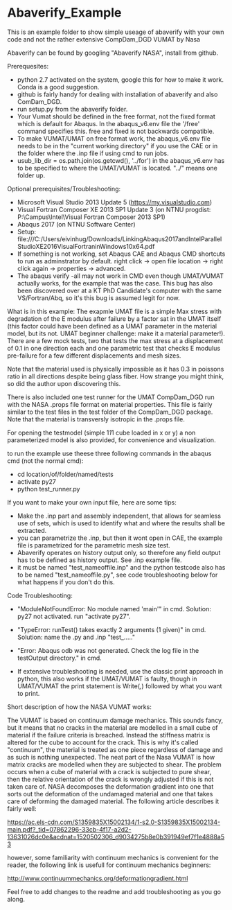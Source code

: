 # Abaverify_Example

This is an example folder to show simple useage of abaverify with your own code and not the rather extensive CompDam_DGD VUMAT by Nasa

Abaverify can be found by googling "Abaverify NASA", install from github.

Prerequesites:
- python 2.7 activated on the system, google this for how to make it work. Conda is a good suggestion.
- github is fairly handy for dealing with installation of abaverify and also ComDam_DGD.
- run setup.py from the abaverify folder.
- Your Vumat should be defined in the free format, not the fixed format which is default for Abaqus. In the abaqus_v6.env file the '/free' command specifies this. free and fixed is not backwards compatible.
- To make VUMAT/UMAT on free format work, the abaqus_v6.env file needs to be in the "current working directory" if you use the CAE or in the folder where the .inp file if using cmd to run jobs.
- usub_lib_dir = os.path.join(os.getcwd(), '../for') in the abaqus_v6.env has to be specified to where the UMAT/VUMAT is located. "../" means one folder up.

Optional prerequisites/Troubleshooting:
- Microsoft Visual Studio 2013 Update 5 (https://my.visualstudio.com) 
- Visual Fortran Composer XE 2013 SP1 Update 3 (on NTNU progdist: P:\Campus\Intel\Visual Fortran Composer 2013 SP1)
- Abaqus 2017 (on NTNU Software Center)
- Setup: file:///C:/Users/eivinhug/Downloads/LinkingAbaqus2017andIntelParallelStudioXE2016VisualFortraninWindows10x64.pdf
- If something is not working, set Abaqus CAE and Abaqus CMD shortcuts to run as adminstrator by default. right click -> open file location -> right click again -> properties -> advanced.
- The abaqus verify -all may not work in CMD even though UMAT/VUMAT actually works, for the example that was the case. This bug has also been discovered over at a KT PhD Candidate's computer with the same VS/Fortran/Abq, so it's this bug is assumed legit for now.

What is in this example:
The exapmle UMAT file is a simple Max stress with degradation of the E modulus after failure by a factor sat in the UMAT itself (this factor could have been defined as a UMAT parameter in the material model, but its not. UMAT beginner challenge: make it a material parameter!).
There are a few mock tests, two that tests the max stress at a displacement of 0.1 in one direction each and one parametric test that checks E modulus pre-failure for a few different displacements and mesh sizes.

Note that the material used is physically impossible as it has 0.3 in poissons ratio in all directions despite being glass fiber. How strange you might think, so did the author upon discovering this.

There is also included one test runner for the UMAT CompDam_DGD run with the NASA .props file format on material properties. This file is fairly similar to the test files in the test folder of the CompDam_DGD package. Note that the material is transversly isotropic in the .props file.

For opening the testmodel (simple 1*1*1 cube loaded in x or y) a non parameterized model is also provided, for convenience and visualization.
 
to run the example use theese three following commands in the abaqus cmd (not the normal cmd):

- cd location/of/folder/named/tests
- activate py27
- python test_runner.py

If you want to make your own input file, here are some tips:

- Make the .inp part and assembly independent, that allows for seamless use of sets, which is used to identify what and where the results shall be extracted.
- you can parametrize the .inp, but then it wont open in CAE, the example file is parametrized for the parametric mesh size test.
- Abaverify operates on history output only, so therefore any field output has to be defined as history output. See .inp example file.
- it must be named "test_nameoffile.inp" and the python testcode also has to be named "test_nameoffile.py", see code troubleshooting below for what happens if you don't do this.

Code Troubleshooting:
- "ModuleNotFoundError: No module named 'main'" in cmd. Solution: py27 not activated. run "activate py27".
- "TypeError: runTest() takes exactly 2 arguments (1 given)" in cmd. Solution: name the .py and .inp "test_....."
- "Error: Abaqus odb was not generated. Check the log file in the testOutput directory." in cmd.

- If extensive troubleshooting is needed, use the classic print approach in python, this also works if the UMAT/VUMAT is faulty, though in UMAT/VUMAT the print statement is Write(*,*) followed by what you want to print.

Short description of how the NASA VUMAT works:

The VUMAT is based on continuum damage mechanics. This sounds fancy, but it means that no cracks in the material are modelled in a small cube of material if the failure criteria is breached. Instead the stiffness matrix is altered for the cube to account for the crack. This is why it's called "continuum", the material is treated as one piece regardless of damage and as such is nothing unexpected. The neat part of the Nasa VUMAT is how matrix cracks are modelled when they are subjected to shear. The problem occurs when a cube of material with a crack is subjected to pure shear, then the relative orientation of the crack is wrongly adjusted if this is not taken care of. NASA decomposes the deformation gradient into one that sorts out the deformation of the undamaged material and one that takes care of deforming the damaged material. The following article describes it fairly well: 

https://ac.els-cdn.com/S1359835X15002134/1-s2.0-S1359835X15002134-main.pdf?_tid=07862296-33cb-4f17-a2d2-13631026dc0e&acdnat=1520502306_d9034275b8e0b391949ef7f1e4888a53

however, some familiarity with continuum mechanics is convenient for the reader, the following link is usefull for continuum mechanics beginners:

http://www.continuummechanics.org/deformationgradient.html

Feel free to add changes to the readme and add troubleshooting as you go along.


